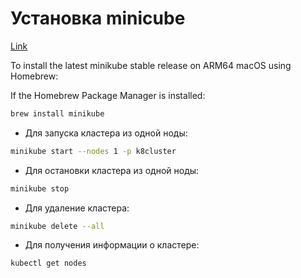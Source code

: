 # Установка minicube
[Link](https://minikube.sigs.k8s.io/docs/start/?arch=%2Fmacos%2Farm64%2Fstable%2Fhomebrew)

To install the latest minikube stable release on ARM64 macOS using Homebrew:

If the Homebrew Package Manager is installed:
```bash
brew install minikube
```

* Для запуска кластера из одной ноды:
```bash
minikube start --nodes 1 -p k8cluster
```

* Для остановки кластера из одной ноды:
```bash
minikube stop
```

* Для удаление кластера:
```bash
minikube delete --all
```

* Для получения информации о кластере:
```bash
kubectl get nodes
```